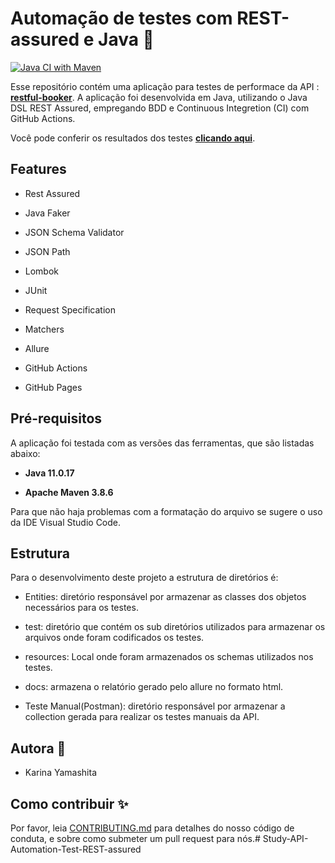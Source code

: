 # Automação de testes com REST-assured e Java :handbag:

[![Java CI with Maven](https://github.com/KarinaYamashita/api-automation-tests-booker-rest-assured/actions/workflows/maven.yml/badge.svg)](https://github.com/KarinaYamashita/api-automation-tests-booker-rest-assured/actions/workflows/maven.yml)

Esse repositório contém uma aplicação para testes de performace da API : **[restful-booker](https://restful-booker.herokuapp.com/)**. A aplicação foi desenvolvida em Java, utilizando o Java DSL REST Assured, empregando BDD e Continuous Integretion (CI) com GitHub Actions. 

Você pode conferir os resultados dos testes **[clicando aqui](https://karinayamashita.github.io/api-automation-tests-booker-rest-assured/)**.

## Features

- Rest Assured

- Java Faker

- JSON Schema Validator

- JSON Path

- Lombok

- JUnit

- Request Specification

- Matchers

- Allure

- GitHub Actions

- GitHub Pages

## Pré-requisitos
A aplicação foi testada com as versões das ferramentas, que são listadas abaixo:

- **Java 11.0.17**

- **Apache Maven 3.8.6**

Para que não haja problemas com a formatação do arquivo se sugere o uso da IDE Visual Studio Code.

## Estrutura

Para o desenvolvimento deste projeto a estrutura de diretórios é:

- Entities: diretório responsável por armazenar as classes dos objetos necessários para os testes.

- test: diretório que contém os sub diretórios utilizados para armazenar os arquivos onde foram codificados os testes.

- resources: Local onde foram armazenados os schemas utilizados nos testes.

- docs: armazena o relatório gerado pelo allure no formato html.

- Teste Manual(Postman): diretório responsável por armazenar a collection gerada para realizar os testes manuais da API.

## Autora :princess:

- Karina Yamashita 

## Como contribuir :sparkles:

Por favor, leia [CONTRIBUTING.md](https://gist.github.com/PurpleBooth/b24679402957c63ec426) para detalhes do nosso código de conduta, e sobre como submeter um pull request para nós.# Study-API-Automation-Test-REST-assured
